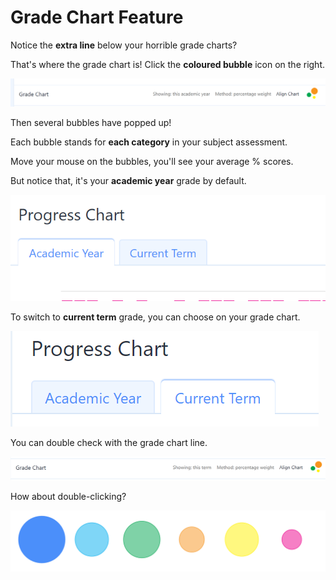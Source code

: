 
# Grade Chart Feature

Notice the **extra line** below your horrible grade charts? 

That's where the grade chart is! Click the **coloured bubble** icon on the right.

![ProgressChart1](img/progresschart2.png)

Then several bubbles have popped up!

Each bubble stands for **each category** in your subject assessment.

Move your mouse on the bubbles, you'll see your average % scores.

But notice that, it's your **academic year** grade by default.

![ProgressChart2](img/progresschart1.png)

To switch to **current term** grade, you can choose on your grade chart.

![ProgressChart3](img/progresschart3.png)

You can double check with the grade chart line.

![ProgressChart4](img/progresschart4.png)

How about double-clicking?

![ProgressChart3](img/GradeChart3.png)
